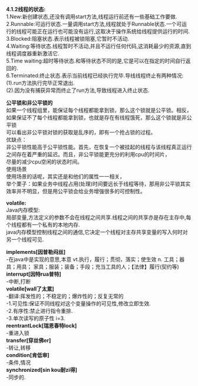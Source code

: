 **4.1.2线程的状态:**  
1.New:新创建状态,还没有调用start方法,线程运行前还有一些基础工作要做.  
2.Runnable:可运行状态.一量调用start方法,线程就处于Runnable状态.一个可运行的线程可能正在运行也可能没有运行,这取决于操作系统给线程提供运行的时间.  
3.Blocked:阻塞状态.表示线程被锁阻塞,它暂时不活动.  
4.Waiting:等待状态.线程暂时不活动,并且不运行任何代码,这消耗最少的资源,直到线程调度器重新激活它.  
5.Time waiting:超时等待状态.和等待状态不同的是,它是可以在指定的时间自行返回的.  
6.Terminated:终止状态.表示当前线程已经执行完毕.导线线程终止有两种情况:  
(1).run方法执行完毕正常退出.  
(2).因为没有捕获异常而终止了run方法,导致线程进入终止状态.

**公平锁和非公平锁的**  
如果一个线程组里，能保证每个线程都能拿到锁，那么这个锁就是公平锁。相反，如果保证不了每个线程都能拿到锁，也就是存在有线程饿死，那么这个锁就是非公平锁  
可以看出非公平锁对锁的获取是乱序的，即有一个抢占锁的过程。  
优缺点：  
非公平锁性能高于公平锁性能。首先，在恢复一个被挂起的线程与该线程真正运行之间存在着严重的延迟。而且，非公平锁能更充分的利用cpu的时间片，  
尽量的减少cpu空闲的状态时间。  
使用场景  
使用场景的话呢，其实还是和他们的属性一一相关，  
举个栗子：如果业务中线程占用(处理)时间要远长于线程等待，那用非公平锁其实效率并不明显，但是用公平锁会给业务增强很多的可控制性。  

**volatile:**  
Java内存模型:  
局部变量,方法定义的参数不会在线程之间共享.线程之间的共享亦是存在主存中,每个线程都有一个私有的本地内存.  
java内存模型控制线程之间的通信,它决定一个线程对主存共享变量的写入何时对另一个线程可见.  









**implements[因普勒闷丝]**  
-在java中是实现的意思,本意 vt.执行，履行；贯彻，落实；使生效 n. 工具；器具；用具； 家具；服装；装备；手段；充当工具的人；【法律】履行(契约等)  
**interrupt[因特rua普特]**  
-中断,打断  
**volatile[wall了太累]**  
-翻译:挥发性的；不稳定的；爆炸性的；反复无常的  
-1.可见性:保证不同线程对这个变量操作的可见性,修改立即生效.  
-2.有序性:禁止进行指令重排.  
-3.单次读写的原子性 i=3.  
**reentrantLock[瑞恩春特lock]**  
-重进入锁  
**transfer[穿丝佛er]**  
-转让,转移  
**condition[肯低审]**  
-条件,情况  
**synchronized[sin kou耐zi得]**  
-同步的.  